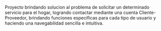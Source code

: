 Proyecto brindando solucion al problema de solicitar un determinado servicio para el hogar, logrando contactar mediante una cuenta Cliente-Proveedor, brindando funciones especificas para cada tipo de usuario y haciendo una navegabilidad sencilla e intuitiva.
